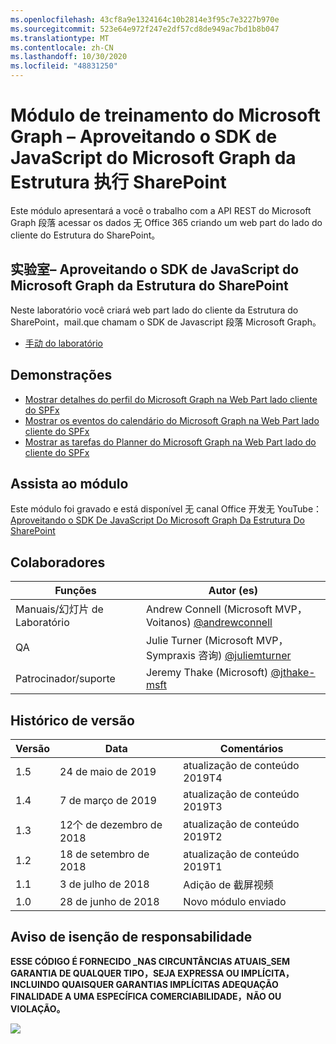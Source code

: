 ```yaml
---
ms.openlocfilehash: 43cf8a9e1324164c10b2814e3f95c7e3227b970e
ms.sourcegitcommit: 523e64e972f247e2df57cd8de949ac7bd1b8b047
ms.translationtype: MT
ms.contentlocale: zh-CN
ms.lasthandoff: 10/30/2020
ms.locfileid: "48831250"
---
```

# <a name="mdulo-de-treinamento-do-microsoft-graph--aproveitando-o-sdk-de-javascript-do-microsoft-graph-da-estrutura-do-sharepoint"></a>Módulo de treinamento do Microsoft Graph – Aproveitando o SDK de JavaScript do Microsoft Graph da Estrutura 执行 SharePoint

Este módulo apresentará a você o trabalho com a API REST do Microsoft Graph 段落 acessar os dados 无 Office 365 criando um web part do lado do cliente do Estrutura do SharePoint。

## <a name="lab--aproveitando-o-sdk-de-javascript-do-microsoft-graph-da-estrutura-do-sharepoint"></a>实验室– Aproveitando o SDK de JavaScript do Microsoft Graph da Estrutura do SharePoint

Neste laboratório você criará web part lado do cliente da Estrutura do SharePoint，mail.que chamam o SDK de Javascript 段落 Microsoft Graph。

- [手动 do laboratório](./Lab.md)

## <a name="demonstraes"></a>Demonstrações

- [Mostrar detalhes do perfil do Microsoft Graph na Web Part lado cliente do SPFx](./Demos/01-personal-info)
- [Mostrar os eventos do calendário do Microsoft Graph na Web Part lado cliente do SPFx](./Demos/02-events)
- [Mostrar as tarefas do Planner do Microsoft Graph na Web Part lado do cliente do SPFx](./Demos/03-tasks)

## <a name="assista-ao-mdulo"></a>Assista ao módulo

Este módulo foi gravado e está disponível 无 canal Office 开发无 YouTube： [Aproveitando o SDK De JavaScript Do Microsoft Graph Da Estrutura Do SharePoint](https://www.youtube.com/watch?v=U1JrBwP3vc8)

## <a name="colaboradores"></a>Colaboradores

| Funções | Autor (es)  |
| -------------------- | ------------------------------------------------------------------------------------- |
| Manuais/幻灯片 de Laboratório | Andrew Connell (Microsoft MVP，Voitanos) [@andrewconnell](//github.com/andrewconnell) |
| QA | Julie Turner (Microsoft MVP，Sympraxis 咨询) [@juliemturner](//github.com/juliemturner) |
| Patrocinador/suporte | Jeremy Thake (Microsoft) [@jthake-msft](//github.com/jthake-msft) |

## <a name="histrico-de-verso"></a>Histórico de versão

| Versão | Data | Comentários |
| ------- | ------------------ | ---------------------- |
| 1.5 | 24 de maio de 2019 | atualização de conteúdo 2019T4 |
| 1.4 | 7 de março de 2019 | atualização de conteúdo 2019T3 |
| 1.3 | 12个 de dezembro de 2018 | atualização de conteúdo 2019T2 |
| 1.2 | 18 de setembro de 2018 | atualização de conteúdo 2019T1 |
| 1.1 | 3 de julho de 2018 | Adição de 截屏视频 |
| 1.0 | 28 de junho de 2018 | Novo módulo enviado |

## <a name="aviso-de-iseno-de-responsabilidade"></a>Aviso de isenção de responsabilidade

**ESSE CÓDIGO É FORNECIDO _NAS CIRCUNTÂNCIAS ATUAIS_SEM GARANTIA DE QUALQUER TIPO，SEJA EXPRESSA OU IMPLÍCITA，INCLUINDO QUAISQUER GARANTIAS IMPLÍCITAS ADEQUAÇÃO FINALIDADE A UMA ESPECÍFICA COMERCIABILIDADE，NÃO OU VIOLAÇÃO。**

<img src="https://telemetry.sharepointpnp.com/msgraph-training-spfx" />
